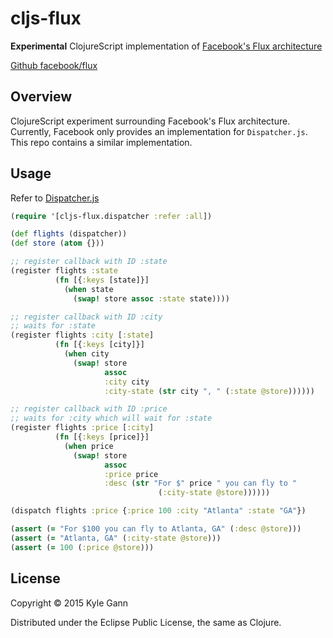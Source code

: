 # cljs-flux

**Experimental** ClojureScript implementation of [Facebook's Flux architecture](https://facebook.github.io/flux/)

[Github facebook/flux](https://github.com/facebook/flux)

## Overview

ClojureScript experiment surrounding Facebook's Flux architecture. Currently, Facebook only provides an implementation for `Dispatcher.js`. This repo contains a similar implementation.

## Usage

Refer to [Dispatcher.js](https://github.com/facebook/flux/blob/master/src/Dispatcher.js)

```clojure
(require '[cljs-flux.dispatcher :refer :all])

(def flights (dispatcher))
(def store (atom {}))

;; register callback with ID :state
(register flights :state
          (fn [{:keys [state]}]
            (when state
              (swap! store assoc :state state))))

;; register callback with ID :city
;; waits for :state
(register flights :city [:state]
          (fn [{:keys [city]}]
            (when city
              (swap! store
                     assoc
                     :city city
                     :city-state (str city ", " (:state @store))))))

;; register callback with ID :price
;; waits for :city which will wait for :state
(register flights :price [:city]
          (fn [{:keys [price]}]
            (when price
              (swap! store
                     assoc
                     :price price
                     :desc (str "For $" price " you can fly to "
                                 (:city-state @store))))))

(dispatch flights :price {:price 100 :city "Atlanta" :state "GA"})

(assert (= "For $100 you can fly to Atlanta, GA" (:desc @store)))
(assert (= "Atlanta, GA" (:city-state @store)))
(assert (= 100 (:price @store)))
```

## License

Copyright © 2015 Kyle Gann

Distributed under the Eclipse Public License, the same as Clojure.
